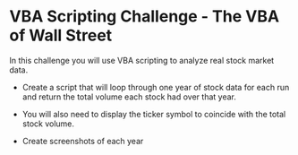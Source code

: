 # VBA Scripting Challenge - The VBA of Wall Street

In this challenge you will use VBA scripting to analyze real stock market data. 

- Create a script that will loop through one year of stock data for each run and return the total volume each stock had over that year.

- You will also need to display the ticker symbol to coincide with the total stock volume.

- Create screenshots of each year 
